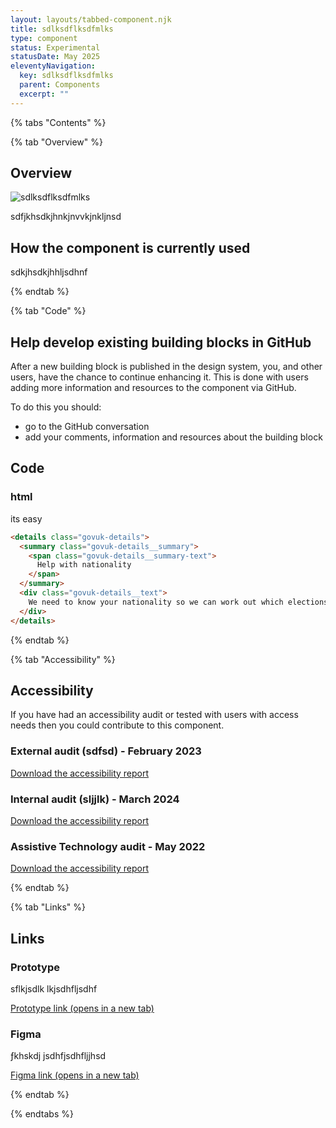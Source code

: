 ```yaml
---
layout: layouts/tabbed-component.njk
title: sdlksdflksdfmlks
type: component
status: Experimental
statusDate: May 2025
eleventyNavigation:
  key: sdlksdflksdfmlks
  parent: Components
  excerpt: ""
---
```


{% tabs "Contents" %}

{% tab "Overview" %}

## Overview

![sdlksdflksdfmlks](/assets/images/submission-1746521593013/Screenshot-2025-04-02-at-14.53.39.png)

sdfjkhsdkjhnkjnvvkjnkljnsd

## How the component is currently used

sdkjhsdkjhhljsdhnf

{% endtab %}

{% tab "Code" %}

## Help develop existing building blocks in GitHub

After a new building block is published in the design system, you, and other users, have the chance to continue enhancing it. This is done with users adding more information and resources to the component via GitHub.

To do this you should:

- go to the GitHub conversation
- add your comments, information and resources about the building block

## Code



### html

its easy


<div class="app-example app-example-borders">

```html
<details class="govuk-details">
  <summary class="govuk-details__summary">
    <span class="govuk-details__summary-text">
      Help with nationality
    </span>
  </summary>
  <div class="govuk-details__text">
    We need to know your nationality so we can work out which elections you’re entitled to vote in. If you cannot provide your nationality, you’ll have to send copies of identity documents through the post.
  </div>
</details>
```

</div>


{% endtab %}

{% tab "Accessibility" %}

## Accessibility

If you have had an accessibility audit or tested with users with access needs then you could contribute to this component.
### External audit (sdfsd) - February 2023
[Download the accessibility report](/assets/files/submission-1746521593013/Security-and-Data-Protection-Assessment-Certificate-(1).pdf)
### Internal audit (sljjlk) - March 2024
[Download the accessibility report](/assets/files/submission-1746521593013/Health-and-Safety-Assessment-Certificate-(1).pdf)
### Assistive Technology audit - May 2022
[Download the accessibility report](/assets/files/submission-1746521593013/Civil-Service-Expectations-Assessment-Certificate-(1).pdf)


{% endtab %}

{% tab "Links" %}

## Links

### Prototype

sflkjsdlk lkjsdhfljsdhf

<a href="http://google.com" target="_blank" rel="noopener noreferrer">Prototype link (opens in a new tab)</a>

### Figma

ƒkhskdj jsdhfjsdhfljjhsd

<a href="" target="_blank" rel="noopener noreferrer">Figma link (opens in a new tab)</a>


{% endtab %}

{% endtabs %}
